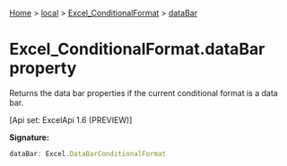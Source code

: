 [Home](./index) &gt; [local](local.md) &gt; [Excel\_ConditionalFormat](local.excel_conditionalformat.md) &gt; [dataBar](local.excel_conditionalformat.databar.md)

# Excel\_ConditionalFormat.dataBar property

Returns the data bar properties if the current conditional format is a data bar. 

 \[Api set: ExcelApi 1.6 (PREVIEW)\]

**Signature:**
```javascript
dataBar: Excel.DataBarConditionalFormat
```
